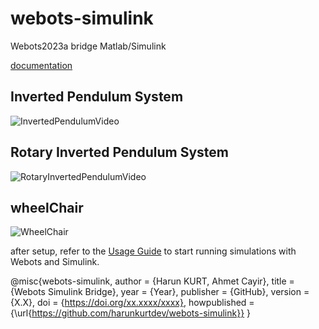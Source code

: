 
# webots-simulink

Webots2023a bridge Matlab/Simulink

[documentation](https://harunkurtdev.github.io/webots-simulink/)


## Inverted Pendulum System

![InvertedPendulumVideo](./docs/assets/videos/inverted_pendulum/inverted_pendulum.gif)

## Rotary Inverted Pendulum System

![RotaryInvertedPendulumVideo](./docs/assets/videos/rotary_inverted_pendulum/video1.gif)


## wheelChair 

![WheelChair](./docs/assets/videos/wheel-chair/video1.gif)

after setup, refer to the [Usage Guide](../usage/connecting.md) to start running simulations with Webots and Simulink.


@misc{webots-simulink,
  author       = {Harun KURT, Ahmet Cayir},
  title        = {Webots Simulink Bridge},
  year         = {Year},
  publisher    = {GitHub},
  version      = {X.X},
  doi          = {https://doi.org/xx.xxxx/xxxx},
  howpublished = {\url{https://github.com/harunkurtdev/webots-simulink}}
}
